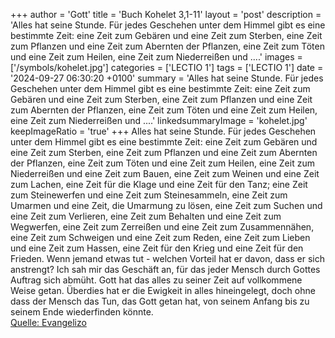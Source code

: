 +++
author = 'Gott'
title = 'Buch Kohelet 3,1-11'
layout = 'post'
description = 'Alles hat seine Stunde. Für jedes Geschehen unter dem Himmel gibt es eine bestimmte Zeit: eine Zeit zum Gebären und eine Zeit zum Sterben, eine Zeit zum Pflanzen und eine Zeit zum Abernten der Pflanzen, eine Zeit zum Töten und eine Zeit zum Heilen, eine Zeit zum Niederreißen und ....'
images = ['/symbols/kohelet.jpg']
categories = ['LECTIO 1']
tags = ['LECTIO 1']
date = '2024-09-27 06:30:20 +0100'
summary = 'Alles hat seine Stunde. Für jedes Geschehen unter dem Himmel gibt es eine bestimmte Zeit: eine Zeit zum Gebären und eine Zeit zum Sterben, eine Zeit zum Pflanzen und eine Zeit zum Abernten der Pflanzen, eine Zeit zum Töten und eine Zeit zum Heilen, eine Zeit zum Niederreißen und ....'
linkedsummaryImage = 'kohelet.jpg'
keepImageRatio = 'true'
+++
Alles hat seine Stunde. Für jedes Geschehen unter dem Himmel gibt es eine bestimmte Zeit:
eine Zeit zum Gebären und eine Zeit zum Sterben, eine Zeit zum Pflanzen und eine Zeit zum Abernten der Pflanzen,
eine Zeit zum Töten und eine Zeit zum Heilen, eine Zeit zum Niederreißen und eine Zeit zum Bauen,
eine Zeit zum Weinen und eine Zeit zum Lachen, eine Zeit für die Klage und eine Zeit für den Tanz;
eine Zeit zum Steinewerfen und eine Zeit zum Steinesammeln, eine Zeit zum Umarmen und eine Zeit, die Umarmung zu lösen,
eine Zeit zum Suchen und eine Zeit zum Verlieren, eine Zeit zum Behalten und eine Zeit zum Wegwerfen,
eine Zeit zum Zerreißen und eine Zeit zum Zusammennähen, eine Zeit zum Schweigen und eine Zeit zum Reden,
eine Zeit zum Lieben und eine Zeit zum Hassen, eine Zeit für den Krieg und eine Zeit für den Frieden.<!--more-->
Wenn jemand etwas tut - welchen Vorteil hat er davon, dass er sich anstrengt?
Ich sah mir das Geschäft an, für das jeder Mensch durch Gottes Auftrag sich abmüht.
Gott hat das alles zu seiner Zeit auf vollkommene Weise getan. Überdies hat er die Ewigkeit in alles hineingelegt, doch ohne dass der Mensch das Tun, das Gott getan hat, von seinem Anfang bis zu seinem Ende wiederfinden könnte.<br> [Quelle: Evangelizo](https://evangeliumtagfuertag.org/DE/gospel)